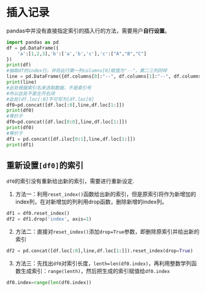 # 插入记录
pandas中并没有直接指定索引的插入行的方法，需要用户**自行设置**。

```python
import pandas as pd
df = pd.DataFrame({
    'a':[1,2,3],'b':['a','b','c'],'c':["A","B","C"]
})
print(df)
#抽取df的index行，并将此行第一列columns[0]赋值为"--"，第二三列同样
line = pd.DataFrame({df.columns[0]:"--", df.columns[1]:"--", df.columns[2]:"--"}, index=[0])
print(line)
#此处根据索引名来选取数据，不是索引号
#所以此处不是左开右闭
#此处[df.loc[:0]不可写为[df.loc[0]
df0=pd.concat([df.loc[:0],line,df.loc[1:]])
print(df0)
#等价于
df0=pd.concat([df.loc[0:0],line,df.loc[1:]])
print(df0)
#等价于
df1 = pd.concat([df.iloc[0:1],line,df.loc[1:]])
print(df1)
```



## 重新设置`[df0]`的索引

`df0`的索引没有重新给出新的索引，需要进行重新设定.

1. 方法一：利用`reset_index()`函数给出新的索引，但是原索引将作为新增加的index列，在对新增加的列利用drop函数，删除新增的index列。
```python
df1 = df0.reset_index()
df2 = df1.drop('index', axis=1)
```
2. 方法二：直接对`reset_index()`添加`drop=True`参数，即删除原索引并给出新的索引
```python
df2 = pd.concat([df.loc[:0],line,df.loc[1:]]).reset_index(drop=True)
```
3. 方法三：先找出`df0`对索引长度，`lenth=len(df0.index)`，再利用整数学列函数生成索引：`range(lenth)`，然后把生成的索引赋值给`df0.index`
```python
df0.index=range(len(df0.index))
```

